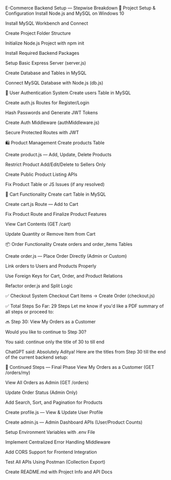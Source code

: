  E-Commerce Backend Setup — Stepwise Breakdown
🔧 Project Setup & Configuration
Install Node.js and MySQL on Windows 10

Install MySQL Workbench and Connect

Create Project Folder Structure

Initialize Node.js Project with npm init

Install Required Backend Packages

Setup Basic Express Server (server.js)

Create Database and Tables in MySQL

Connect MySQL Database with Node.js (db.js)

👥 User Authentication System
Create users Table in MySQL

Create auth.js Routes for Register/Login

Hash Passwords and Generate JWT Tokens

Create Auth Middleware (authMiddleware.js)

Secure Protected Routes with JWT

🛍️ Product Management
Create products Table

Create product.js — Add, Update, Delete Products

Restrict Product Add/Edit/Delete to Sellers Only

Create Public Product Listing APIs

Fix Product Table or JS Issues (if any resolved)

🛒 Cart Functionality
Create cart Table in MySQL

Create cart.js Route — Add to Cart

Fix Product Route and Finalize Product Features

View Cart Contents (GET /cart)

Update Quantity or Remove Item from Cart

📦 Order Functionality
Create orders and order_items Tables

Create order.js — Place Order Directly (Admin or Custom)

Link orders to Users and Products Properly

Use Foreign Keys for Cart, Order, and Product Relations

Refactor order.js and Split Logic

✅ Checkout System
Checkout Cart Items → Create Order (checkout.js)

✅ Total Steps So Far: 29 Steps
Let me know if you'd like a PDF summary of all steps or proceed to:

🔜 Step 30: View My Orders as a Customer

Would you like to continue to Step 30?







You said:
continue only the title of 30 to till end


ChatGPT said:
Absolutely Aditya! Here are the titles from Step 30 till the end of the current backend setup:

🧾 Continued Steps — Final Phase
View My Orders as a Customer (GET /orders/my)

View All Orders as Admin (GET /orders)

Update Order Status (Admin Only)

Add Search, Sort, and Pagination for Products

Create profile.js — View & Update User Profile

Create admin.js — Admin Dashboard APIs (User/Product Counts)

Setup Environment Variables with .env File

Implement Centralized Error Handling Middleware

Add CORS Support for Frontend Integration

Test All APIs Using Postman (Collection Export)

Create README.md with Project Info and API Docs